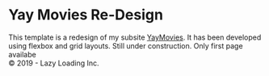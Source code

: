 # Yay Movies Re-Design

This template is a redesign of my subsite <a href="https://margaiwangara.github.io/yaymovies">YayMovies</a>. It has been developed using flexbox and grid layouts. Still under construction. Only first page availabe
<br>
&copy; 2019 - Lazy Loading Inc.
